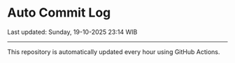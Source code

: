 # Auto Commit Log

Last updated: Sunday, 19-10-2025 23:14 WIB

---

This repository is automatically updated every hour using GitHub Actions.
